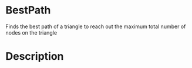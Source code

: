 # BestPath
Finds the best path of a triangle to reach out the maximum total number of nodes on the triangle
# Description


